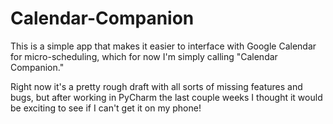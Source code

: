 # Calendar-Companion
This is a simple app that makes it easier to interface with Google
Calendar for micro-scheduling, which for now I'm simply calling
"Calendar Companion."

Right now it's a pretty rough draft with all sorts of missing features
and bugs, but after working in PyCharm the last couple weeks I thought
it would be exciting to see if I can't get it on my phone!
